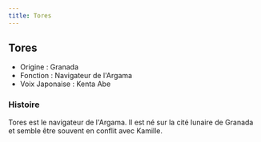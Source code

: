 ```yaml
---
title: Tores
---
```


Tores
-----





* Origine : Granada
* Fonction : Navigateur de l'Argama
* Voix Japonaise : Kenta Abe


### Histoire


Tores est le navigateur de l'Argama. Il est né sur la cité lunaire de Granada et semble être souvent en conflit avec Kamille. 


